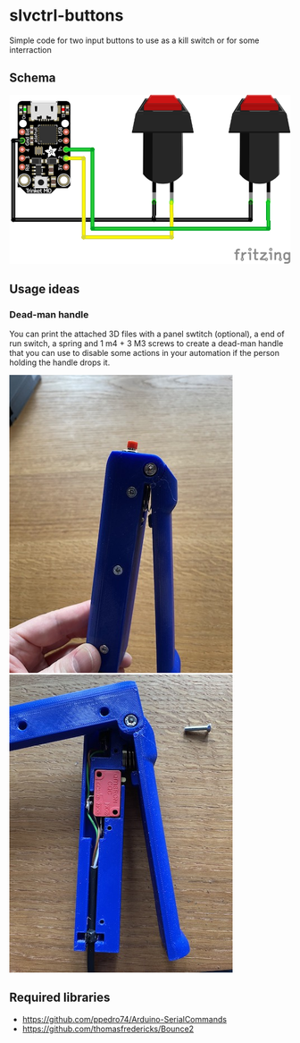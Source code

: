 # slvctrl-buttons

Simple code for two input buttons to use as a kill switch or for some interraction

## Schema
![Schema](./renders/schema.png)

## Usage ideas

### Dead-man handle

You can print the attached 3D files with a panel swtitch (optional), a
end of run switch, a spring and 1 m4 + 3  M3 screws to create a
dead-man handle that you can use to disable some actions in your
automation if the person holding the handle drops it.

![Handle](./renders/handle.jpeg)
![Handle inside](./renders/handle_open.jpeg)

## Required libraries
* https://github.com/ppedro74/Arduino-SerialCommands
* https://github.com/thomasfredericks/Bounce2
